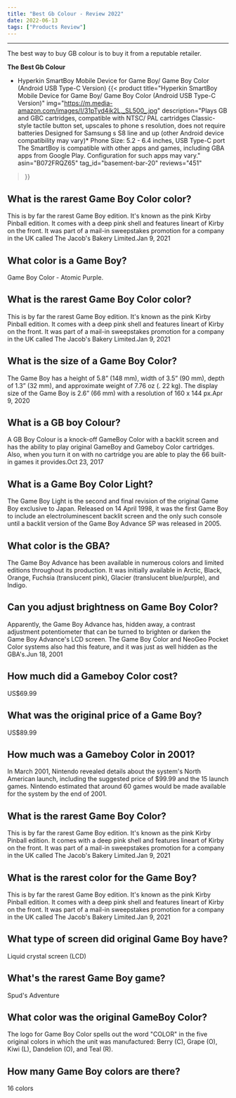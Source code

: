 ```yaml
---
title: "Best Gb Colour - Review 2022"
date: 2022-06-13
tags: ["Products Review"]
---
```


---


The best way to buy GB colour is to buy it from a reputable retailer.

**The Best Gb Colour**
* Hyperkin SmartBoy Mobile Device for Game Boy/ Game Boy Color (Android USB Type-C Version)
{{< product 
title="Hyperkin SmartBoy Mobile Device for Game Boy/ Game Boy Color (Android USB Type-C Version)"
img="https://m.media-amazon.com/images/I/31pTyd4ik2L._SL500_.jpg"
description="Plays GB and GBC cartridges, compatible with NTSC/ PAL cartridges Classic-style tactile button set, upscales to phone s resolution, does not require batteries Designed for Samsung s S8 line and up (other Android device compatibility may vary)* Phone Size: 5.2 - 6.4 inches, USB Type-C port The SmartBoy is compatible with other apps and games, including GBA apps from Google Play. Configuration for such apps may vary."
asin="B072FRQZ65"
tag_id="basement-bar-20"
reviews="451"
>}} 
## What is the rarest Game Boy Color color?
This is by far the rarest Game Boy edition. It's known as the pink Kirby Pinball edition. It comes with a deep pink shell and features lineart of Kirby on the front. It was part of a mail-in sweepstakes promotion for a company in the UK called The Jacob's Bakery Limited.Jan 9, 2021

## What color is a Game Boy?
Game Boy Color - Atomic Purple.

## What is the rarest Game Boy Color color?
This is by far the rarest Game Boy edition. It's known as the pink Kirby Pinball edition. It comes with a deep pink shell and features lineart of Kirby on the front. It was part of a mail-in sweepstakes promotion for a company in the UK called The Jacob's Bakery Limited.Jan 9, 2021

## What is the size of a Game Boy Color?
The Game Boy has a height of 5.8” (148 mm), width of 3.5” (90 mm), depth of 1.3” (32 mm), and approximate weight of 7.76 oz (. 22 kg). The display size of the Game Boy is 2.6” (66 mm) with a resolution of 160 x 144 px.Apr 9, 2020

## What is a GB boy Colour?
A GB Boy Colour is a knock-off GameBoy Color with a backlit screen and has the ability to play original GameBoy and Gameboy Color cartridges. Also, when you turn it on with no cartridge you are able to play the 66 built-in games it provides.Oct 23, 2017

## What is a Game Boy Color Light?
The Game Boy Light is the second and final revision of the original Game Boy exclusive to Japan. Released on 14 April 1998, it was the first Game Boy to include an electroluminescent backlit screen and the only such console until a backlit version of the Game Boy Advance SP was released in 2005.

## What color is the GBA?
The Game Boy Advance has been available in numerous colors and limited editions throughout its production. It was initially available in Arctic, Black, Orange, Fuchsia (translucent pink), Glacier (translucent blue/purple), and Indigo.

## Can you adjust brightness on Game Boy Color?
Apparently, the Game Boy Advance has, hidden away, a contrast adjustment potentiometer that can be turned to brighten or darken the Game Boy Advance's LCD screen. The Game Boy Color and NeoGeo Pocket Color systems also had this feature, and it was just as well hidden as the GBA's.Jun 18, 2001

## How much did a Gameboy Color cost?
US$69.99

## What was the original price of a Game Boy?
US$89.99

## How much was a Gameboy Color in 2001?
In March 2001, Nintendo revealed details about the system's North American launch, including the suggested price of $99.99 and the 15 launch games. Nintendo estimated that around 60 games would be made available for the system by the end of 2001.

## What is the rarest Game Boy Color?
This is by far the rarest Game Boy edition. It's known as the pink Kirby Pinball edition. It comes with a deep pink shell and features lineart of Kirby on the front. It was part of a mail-in sweepstakes promotion for a company in the UK called The Jacob's Bakery Limited.Jan 9, 2021

## What is the rarest color for the Game Boy?
This is by far the rarest Game Boy edition. It's known as the pink Kirby Pinball edition. It comes with a deep pink shell and features lineart of Kirby on the front. It was part of a mail-in sweepstakes promotion for a company in the UK called The Jacob's Bakery Limited.Jan 9, 2021

## What type of screen did original Game Boy have?
Liquid crystal screen (LCD)

## What's the rarest Game Boy game?
Spud's Adventure

## What color was the original GameBoy Color?
The logo for Game Boy Color spells out the word "COLOR" in the five original colors in which the unit was manufactured: Berry (C), Grape (O), Kiwi (L), Dandelion (O), and Teal (R).

## How many Game Boy colors are there?
16 colors

